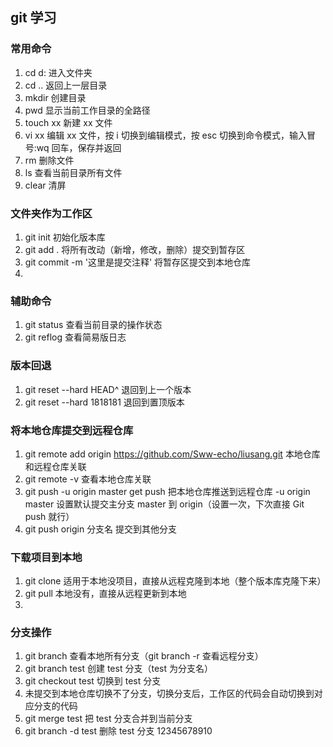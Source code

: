 ## git 学习

### 常用命令

1. cd d: 进入文件夹
2. cd .. 返回上一层目录
3. mkdir 创建目录
4. pwd 显示当前工作目录的全路径
5. touch xx 新建 xx 文件
6. vi xx 编辑 xx 文件，按 i 切换到编辑模式，按 esc 切换到命令模式，输入冒号:wq 回车，保存并返回
7. rm 删除文件
8. ls 查看当前目录所有文件
9. clear 清屏

### 文件夹作为工作区

1. git init 初始化版本库
2. git add . 将所有改动（新增，修改，删除）提交到暂存区
3. git commit -m '这里是提交注释' 将暂存区提交到本地仓库
4.

### 辅助命令

1. git status 查看当前目录的操作状态
2. git reflog 查看简易版日志

### 版本回退

1. git reset --hard HEAD^ 退回到上一个版本
2. git reset --hard 1818181 退回到置顶版本

### 将本地仓库提交到远程仓库

1. git remote add origin https://github.com/Sww-echo/liusang.git 本地仓库和远程仓库关联
2. git remote -v 查看本地仓库关联
3. git push -u origin master
   get push 把本地仓库推送到远程仓库
   -u origin master 设置默认提交主分支 master 到 origin（设置一次，下次直接 Git push 就行）
4. git push origin 分支名 提交到其他分支

### 下载项目到本地

1. git clone 适用于本地没项目，直接从远程克隆到本地（整个版本库克隆下来）
2. git pull 本地没有，直接从远程更新到本地
3.

### 分支操作

1. git branch 查看本地所有分支（git branch -r 查看远程分支）
2. git branch test 创建 test 分支（test 为分支名）
3. git checkout test 切换到 test 分支
4. 未提交到本地仓库切换不了分支，切换分支后，工作区的代码会自动切换到对应分支的代码
5. git merge test 把 test 分支合并到当前分支
6. git branch -d test 删除 test 分支
12345678910
